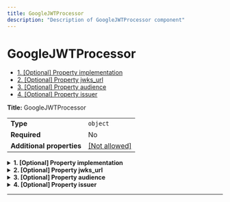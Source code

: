 ```yaml
---
title: GoogleJWTProcessor
description: "Description of GoogleJWTProcessor component"
---
```

# GoogleJWTProcessor

- [1. [Optional] Property implementation](#implementation)
- [2. [Optional] Property jwks_url](#jwks_url)
- [3. [Optional] Property audience](#audience)
- [4. [Optional] Property issuer](#issuer)

**Title:** GoogleJWTProcessor

|                           |                                                         |
| ------------------------- | ------------------------------------------------------- |
| **Type**                  | `object`                                                |
| **Required**              | No                                                      |
| **Additional properties** | [[Not allowed]](# "Additional Properties not allowed.") |

<details>
<summary>
<strong> <a name="implementation"></a>1. [Optional] Property implementation</strong>  

</summary>
<blockquote>

|              |         |
| ------------ | ------- |
| **Type**     | `const` |
| **Required** | No      |

Specific value: `"GoogleJWTProcessor"`

</blockquote>
</details>

<details>
<summary>
<strong> <a name="jwks_url"></a>2. [Optional] Property jwks_url</strong>  

</summary>
<blockquote>

**Title:** Jwks Url

|              |                                                |
| ------------ | ---------------------------------------------- |
| **Type**     | `string`                                       |
| **Required** | No                                             |
| **Default**  | `"https://www.googleapis.com/oauth2/v3/certs"` |

**Description:** The URL to fetch the JWKS from. Defaults to https://www.googleapis.com/oauth2/v3/certs

</blockquote>
</details>

<details>
<summary>
<strong> <a name="audience"></a>3. [Optional] Property audience</strong>  

</summary>
<blockquote>

**Title:** Audience

|              |          |
| ------------ | -------- |
| **Type**     | `string` |
| **Required** | No       |
| **Default**  | `null`   |

**Description:** Your google client ID. Defaults to the environment variable GOOGLE_CLIENT_ID

</blockquote>
</details>

<details>
<summary>
<strong> <a name="issuer"></a>4. [Optional] Property issuer</strong>  

</summary>
<blockquote>

**Title:** Issuer

|              |                         |
| ------------ | ----------------------- |
| **Type**     | `string`                |
| **Required** | No                      |
| **Default**  | `"accounts.google.com"` |

**Description:** The issuer of the JWT. Defaults to accounts.google.com

</blockquote>
</details>

----------------------------------------------------------------------------------------------------------------------------
